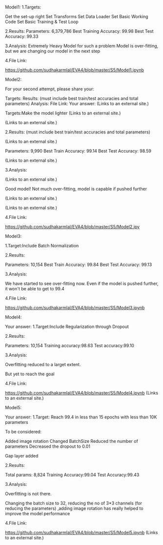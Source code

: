 Model1:
1.Targets:

Get the set-up right
Set Transforms
Set Data Loader
Set Basic Working Code
Set Basic Training & Test Loop

2.Results:
Parameters: 6,379,786
Best Training Accuracy: 99.98
Best Test Accuracy: 99.33

3.Analysis:
Extremely Heavy Model for such a problem
Model is over-fitting, but we are changing our model in the next step

 

4.File Link:

https://github.com/sudhakarmlal/EVA4/blob/master/S5/Model1.ipynb


Model2:


For your second attempt, please share your:

Targets:
Results: (must include best train/test accuracies and total parameters)
Analysis:
File Link:
Your answer:
 (Links to an external site.)

Targets:Make the model lighter
 (Links to an external site.)

 

 (Links to an external site.)

 2.Results: (must include best train/test accuracies and total parameters)

 (Links to an external site.)

Parameters: 9,990
Best Train Accuracy: 99.14
Best Test Accuracy: 98.59

 (Links to an external site.)

3.Analysis:

 (Links to an external site.)

Good model!
Not much over-fitting, model is capable if pushed further

 (Links to an external site.)

 

 (Links to an external site.)

4.File Link:

https://github.com/sudhakarmlal/EVA4/blob/master/S5/Model2.ipy




Model3:


1.Target:Include Batch Normalization

 

2.Results:

Parameters: 10,154
Best Train Accuracy: 99.84
Best Test Accuracy: 99.13

3.Analysis:

We have started to see over-fitting now.
Even if the model is pushed further, it won't be able to get to 99.4

4.File Link:

https://github.com/sudhakarmlal/EVA4/blob/master/S5/Model3.ipynb


Model4:

Your answer:
1.Target:Include Regularization through Dropout

 

2.Results:

Parameters: 10,154
Training accuracy:98.63
Test accuracy:99.10

3.Analysis:

Overfitting reduced to a larget extent.

But yet to reach the goal

4.File Link:

https://github.com/sudhakarmlal/EVA4/blob/master/S5/Model4.ipynb (Links to an external site.)

 
 
 
 Model5:
 
 Your answer:
1.Target: Reach 99.4 in  less than  15 epochs with   less than  10K parameters

To be considered:

Added image rotation
Changed BatchSize
Reduced the number of parameters
Decreased the dropout to  0.01

Gap layer added
 

 

2.Results:

Total params: 8,824
Training Accuracy:99.04
Test Accuracy:99.43

3.Analysis:

Overfitting is not there.

Changing the batch size to  32, reducing the no of 3*3    channels (for reducing the parameters) ,adding image rotation has really helped to improve the model performance

4.File Link:

https://github.com/sudhakarmlal/EVA4/blob/master/S5/Model5.ipynb (Links to an external site.)




